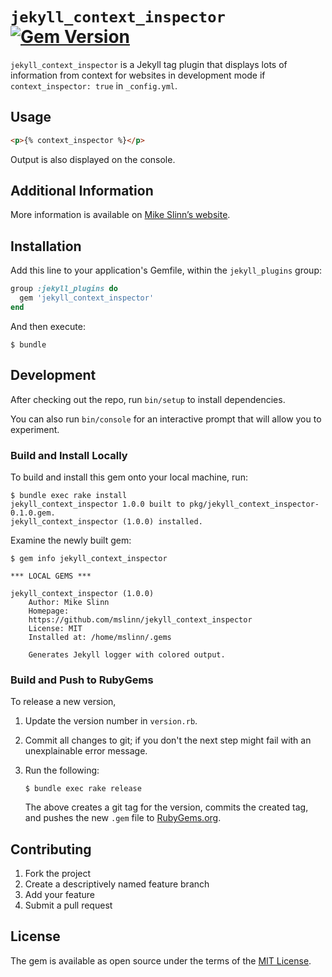 # `jekyll_context_inspector` [![Gem Version](https://badge.fury.io/rb/jekyll_context_inspector.svg)](https://badge.fury.io/rb/jekyll_context_inspector)

`jekyll_context_inspector` is a Jekyll tag plugin that displays lots of information from context for
websites in development mode if `context_inspector: true` in `_config.yml`.


## Usage

```html
<p>{% context_inspector %}</p>
```

Output is also displayed on the console.


## Additional Information

More information is available on
[Mike Slinn&rsquo;s website](https://www.mslinn.com/blog/2020/10/03/jekyll-plugins.html).


## Installation

Add this line to your application's Gemfile, within the `jekyll_plugins` group:

```ruby
group :jekyll_plugins do
  gem 'jekyll_context_inspector'
end
```

And then execute:

```shell
$ bundle
```


## Development

After checking out the repo, run `bin/setup` to install dependencies.

You can also run `bin/console` for an interactive prompt that will allow you to experiment.


### Build and Install Locally

To build and install this gem onto your local machine, run:

```shell
$ bundle exec rake install
jekyll_context_inspector 1.0.0 built to pkg/jekyll_context_inspector-0.1.0.gem.
jekyll_context_inspector (1.0.0) installed.
```

Examine the newly built gem:

```shell
$ gem info jekyll_context_inspector

*** LOCAL GEMS ***

jekyll_context_inspector (1.0.0)
    Author: Mike Slinn
    Homepage:
    https://github.com/mslinn/jekyll_context_inspector
    License: MIT
    Installed at: /home/mslinn/.gems

    Generates Jekyll logger with colored output.
```


### Build and Push to RubyGems

To release a new version,

  1. Update the version number in `version.rb`.
  2. Commit all changes to git; if you don't the next step might fail with an unexplainable error message.
  3. Run the following:

     ```shell
     $ bundle exec rake release
     ```

     The above creates a git tag for the version, commits the created tag,
     and pushes the new `.gem` file to [RubyGems.org](https://rubygems.org).


## Contributing

1. Fork the project
2. Create a descriptively named feature branch
3. Add your feature
4. Submit a pull request


## License

The gem is available as open source under the terms of the [MIT License](https://opensource.org/licenses/MIT).
